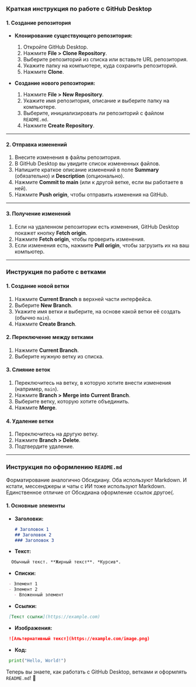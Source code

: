 ### Краткая инструкция по работе с GitHub Desktop

#### 1. **Создание репозитория**
- **Клонирование существующего репозитория:**
  1. Откройте GitHub Desktop.
  2. Нажмите **File > Clone Repository**.
  3. Выберите репозиторий из списка или вставьте URL репозитория.
  4. Укажите папку на компьютере, куда сохранить репозиторий.
  5. Нажмите **Clone**.

- **Создание нового репозитория:**
  1. Нажмите **File > New Repository**.
  2. Укажите имя репозитория, описание и выберите папку на компьютере.
  3. Выберите, инициализировать ли репозиторий с файлом `README.md`.
  4. Нажмите **Create Repository**.

---

#### 2. **Отправка изменений**
1. Внесите изменения в файлы репозитория.
2. В GitHub Desktop вы увидите список измененных файлов.
3. Напишите краткое описание изменений в поле **Summary** (обязательно) и **Description** (опционально).
4. Нажмите **Commit to main** (или к другой ветке, если вы работаете в ней).
5. Нажмите **Push origin**, чтобы отправить изменения на GitHub.

---

#### 3. **Получение изменений**
1. Если на удаленном репозитории есть изменения, GitHub Desktop покажет кнопку **Fetch origin**.
2. Нажмите **Fetch origin**, чтобы проверить изменения.
3. Если изменения есть, нажмите **Pull origin**, чтобы загрузить их на ваш компьютер.

---

### Инструкция по работе с ветками

#### 1. **Создание новой ветки**
1. Нажмите **Current Branch** в верхней части интерфейса.
2. Выберите **New Branch**.
3. Укажите имя ветки и выберите, на основе какой ветки её создать (обычно `main`).
4. Нажмите **Create Branch**.

#### 2. **Переключение между ветками**
1. Нажмите **Current Branch**.
2. Выберите нужную ветку из списка.

#### 3. **Слияние веток**
1. Переключитесь на ветку, в которую хотите внести изменения (например, `main`).
2. Нажмите **Branch > Merge into Current Branch**.
3. Выберите ветку, которую хотите объединить.
4. Нажмите **Merge**.

#### 4. **Удаление ветки**
1. Переключитесь на другую ветку.
2. Нажмите **Branch > Delete**.
3. Подтвердите удаление.

---

### Инструкция по оформлению `README.md`

Форматирование аналогично  Обсидиану. Оба используют Markdown. И кстати, мессенджеры и чаты с ИИ тоже используют Markdown. Единственное отличие от Обсидиана оформление ссылок другое(.

#### 1. **Основные элементы**
- **Заголовки:**
  ```markdown
  # Заголовок 1
  ## Заголовок 2
  ### Заголовок 3
  ```

- **Текст:**
```markdown
  Обычный текст. **Жирный текст**. *Курсив*.
```

- **Списки:**
 ```markdown
  - Элемент 1
  - Элемент 2
    - Вложенный элемент
  ```

- **Ссылки:**
 ```markdown
  [Текст ссылки](https://example.com)
 ```

- **Изображения:**
 ```markdown
  ![Альтернативный текст](https://example.com/image.png)
 ```

- **Код:**

 ```python
  print("Hello, World!")
 ```


Теперь вы знаете, как работать с GitHub Desktop, ветками и оформлять `README.md`! 🚀